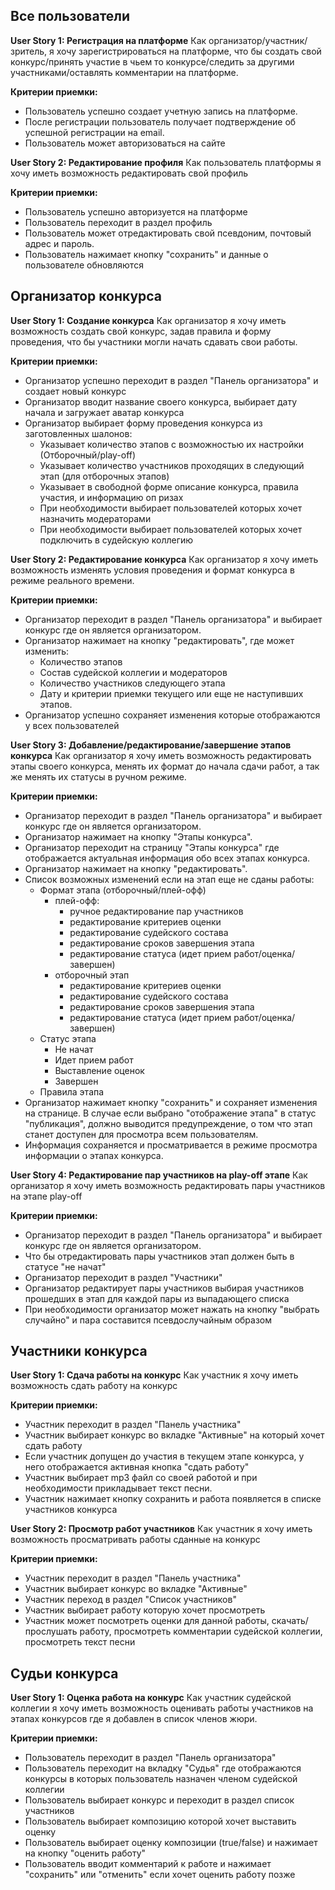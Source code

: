 ## Все пользователи

**User Story 1: Регистрация на платформе**
Как организатор/участник/зритель, я хочу зарегистрироваться на платформе, что бы создать свой конкурс/принять
участие в чьем то конкурсе/следить за другими участниками/оставлять комментарии на платформе.

**Критерии приемки:**

- Пользователь успешно создает учетную запись на платформе.
- После регистрации пользователь получает подтверждение об успешной регистрации на email.
- Пользователь может авторизоваться на сайте

**User Story 2: Редактирование профиля**
Как пользователь платформы я хочу иметь возможность редактировать свой профиль

**Критерии приемки:**

- Пользователь успешно авторизуется на платформе
- Пользователь переходит в раздел профиль
- Пользователь может отредактировать свой псевдоним, почтовый адрес и пароль.
- Пользователь нажимает кнопку "сохранить" и данные о пользователе обновляются


## Организатор конкурса

**User Story 1: Создание конкурса**
Как организатор я хочу иметь возможность создать свой конкурс, задав правила и форму проведения, что бы участники 
могли начать сдавать свои работы.

**Критерии приемки:**

- Организатор успешно переходит в раздел "Панель организатора" и создает новый конкурс
- Организатор вводит название своего конкурса, выбирает дату начала и загружает аватар конкурса
- Организатор выбирает форму проведения конкурса из заготовленных шалонов:
    - Указывает количество этапов с возможностью их настройки (Отборочный/play-off)
    - Указывает количество участников проходящих в следующий этап (для отборочных этапов)
    - Указывает в свободной форме описание конкурса, правила участия, и информацию оп ризах
    - При необходимости выбирает пользователей которых хочет назначить модераторами
    - При необходимости выбирает пользователей которых хочет подключить в судейскую коллегию

**User Story 2: Редактирование конкурса**
Как организатор я хочу иметь возможность изменять условия проведения и формат конкурса в режиме реального времени.

**Критерии приемки:**

- Организатор переходит в раздел "Панель организатора" и выбирает конкурс где он является организатором.
- Организатор нажимает на кнопку "редактировать", где может изменить:
    - Количество этапов
    - Состав судейской коллегии и модераторов
    - Количество участников следующего этапа
    - Дату и критерии приемки текущего или еще не наступивших этапов.
- Организатор успешно сохраняет изменения которые отображаются у всех пользователей

**User Story 3: Добавление/редактирование/завершение этапов конкурса**
Как организатор я хочу иметь возможность редактировать этапы своего конкурса, менять их формат до начала сдачи работ,
а так же менять их статусы в ручном режиме.

**Критерии приемки:**

- Организатор переходит в раздел "Панель организатора" и выбирает конкурс где он является организатором.
- Организатор нажимает на кнопку "Этапы конкурса".
- Организатор переходит на страницу "Этапы конкурса" где отображается актуальная информация обо всех этапах конкурса.
- Организатор нажимает на кнопку "редактировать".
- Список возможных изменений если на этап еще не сданы работы:
    - Формат этапа (отборочный/плей-офф)
        - плей-офф:
            - ручное редактирование пар участников
            - редактирование критериев оценки
            - редактирование судейского состава
            - редактирование сроков завершения этапа
            - редактирование статуса (идет прием работ/оценка/завершен)
        - отборочный этап
            - редактирование критериев оценки
            - редактирование судейского состава
            - редактирование сроков завершения этапа
            - редактирование статуса (идет прием работ/оценка/завершен)
    - Статус этапа
        - Не начат
        - Идет прием работ
        - Выставление оценок
        - Завершен
    - Правила этапа
- Организатор нажимает кнопку "сохранить" и сохраняет изменения на странице. В случае если выбрано "отображение
  этапа" в статус "публикация", должно выводится предупреждение, о том что этап станет доступен для просмотра всем
  пользователям.
- Информация сохраняется и просматривается в режиме просмотра информации о этапах конкурса.

**User Story 4: Редактирование пар участников на play-off этапе**
Как организатор я хочу иметь возможность редактировать пары участников на этапе play-off

**Критерии приемки:**

- Организатор переходит в раздел "Панель организатора" и выбирает конкурс где он является организатором.
- Что бы отредактировать пары участников этап должен быть в статусе "не начат"
- Организатор переходит в раздел "Участники"
- Организатор редактирует пары участников выбирая участников прошедших в этап для каждой пары из выпадающего списка
- При необходимости организатор может нажать на кнопку "выбрать случайно" и пара составится псевдослучайным образом


## Участники конкурса

**User Story 1: Сдача работы на конкурс**
Как участник я хочу иметь возможность сдать работу на конкурс

**Критерии приемки:**

- Участник переходит в раздел "Панель участника"
- Участник выбирает конкурс во вкладке "Активные" на который хочет сдать работу
- Если участник допущен до участия в текущем этапе конкурса, у него отображается активная кнопка "сдать работу"
- Участник выбирает mp3 файл со своей работой и при необходимости прикладывает текст песни.
- Участник нажимает кнопку сохранить и работа появляется в списке участников конкурса

**User Story 2: Просмотр работ участников**
Как участник я хочу иметь возможность просматривать работы сданные на конкурс

**Критерии приемки:**

- Участник переходит в раздел "Панель участника"
- Участник выбирает конкурс во вкладке "Активные"
- Участник переход в раздел "Список участников"
- Участник выбирает работу которую хочет просмотреть
- Участник может посмотреть оценки для данной работы, скачать/прослушать работу, просмотреть комментарии судейской 
  коллегии, просмотреть текст песни


## Судьи конкурса

**User Story 1: Оценка работа на конкурс**
Как участник судейской коллегии я хочу иметь возможность оценивать работы участников на этапах конкурсов где я 
добавлен в список членов жюри.

**Критерии приемки:**

- Пользователь переходит в раздел "Панель организатора"
- Пользователь переходит на вкладку "Судья" где отображаются конкурсы в которых пользователь назначен членом 
  судейской коллегии
- Пользователь выбирает конкурс и переходит в раздел список участников
- Пользователь выбирает композицию которой хочет выставить оценку
- Пользователь выбирает оценку композиции (true/false) и нажимает на кнопку "оценить работу"
- Пользователь вводит комментарий к работе и нажимает "сохранить" или "отменить" если хочет оценить работу позже